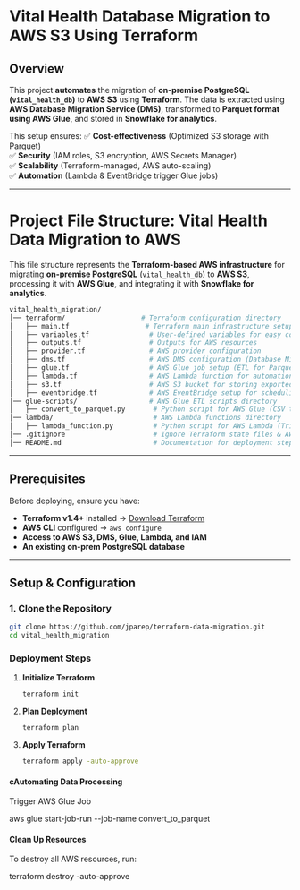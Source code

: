 # Vital Health Database Migration to AWS S3 Using Terraform

## Overview
This project **automates** the migration of **on-premise PostgreSQL (`vital_health_db`)** to **AWS S3** using **Terraform**. The data is extracted using **AWS Database Migration Service (DMS)**, transformed to **Parquet format using AWS Glue**, and stored in **Snowflake for analytics**.

This setup ensures:
✅ **Cost-effectiveness** (Optimized S3 storage with Parquet)  
✅ **Security** (IAM roles, S3 encryption, AWS Secrets Manager)  
✅ **Scalability** (Terraform-managed, AWS auto-scaling)  
✅ **Automation** (Lambda & EventBridge trigger Glue jobs)  

---

# Project File Structure: Vital Health Data Migration to AWS

This file structure represents the **Terraform-based AWS infrastructure** for migrating **on-premise PostgreSQL** (`vital_health_db`) to **AWS S3**, processing it with **AWS Glue**, and integrating it with **Snowflake for analytics**.

```bash
vital_health_migration/
│── terraform/                   # Terraform configuration directory
│   ├── main.tf                   # Terraform main infrastructure setup
│   ├── variables.tf               # User-defined variables for easy configuration
│   ├── outputs.tf                 # Outputs for AWS resources
│   ├── provider.tf                # AWS provider configuration
│   ├── dms.tf                     # AWS DMS configuration (Database Migration Service)
│   ├── glue.tf                    # AWS Glue job setup (ETL for Parquet)
│   ├── lambda.tf                  # AWS Lambda function for automation
│   ├── s3.tf                      # AWS S3 bucket for storing exported data
│   ├── eventbridge.tf             # AWS EventBridge setup for scheduling jobs
│── glue-scripts/                  # AWS Glue ETL scripts directory
│   ├── convert_to_parquet.py       # Python script for AWS Glue (CSV to Parquet)
│── lambda/                         # AWS Lambda functions directory
│   ├── lambda_function.py          # Python script for AWS Lambda (Triggers Glue jobs)
│── .gitignore                      # Ignore Terraform state files & AWS credentials
│── README.md                       # Documentation for deployment steps
```

---

## Prerequisites
Before deploying, ensure you have:
- **Terraform v1.4+** installed → [Download Terraform](https://www.terraform.io/downloads)
- **AWS CLI** configured → `aws configure`
- **Access to AWS S3, DMS, Glue, Lambda, and IAM**
- **An existing on-prem PostgreSQL database**

---

## Setup & Configuration

### **1. Clone the Repository**
```sh
git clone https://github.com/jparep/terraform-data-migration.git
cd vital_health_migration
```

###  Deployment Steps

1. **Initialize Terraform**
    ```sh
    terraform init
    ```

2. **Plan Deployment**
    ```sh
    terraform plan
    ```

3. **Apply Terraform**
    ```sh
    terraform apply -auto-approve
    ```

#### cAutomating Data Processing
Trigger AWS Glue Job

aws glue start-job-run --job-name convert_to_parquet

#### Clean Up Resources

To destroy all AWS resources, run:

terraform destroy -auto-approve